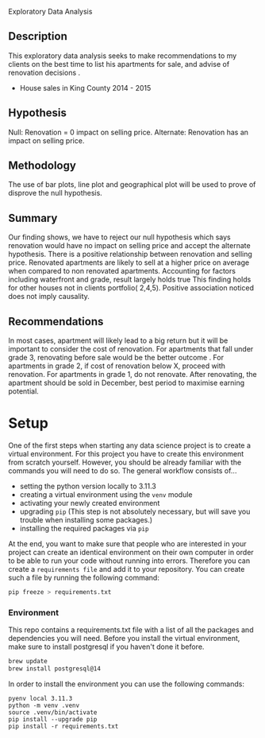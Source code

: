 Exploratory Data Analysis
## Description
This exploratory data analysis seeks to make recommendations to my clients on the best time to list his apartments for sale, and advise of renovation decisions .
- House sales in King County 2014 - 2015
## Hypothesis
Null: Renovation = 0 impact on selling price. 
Alternate: Renovation has an impact on selling price.
## Methodology
The use of bar plots, line plot and geographical plot will be used to prove of disprove the null hypothesis.

## Summary
Our finding shows, we have to reject our null hypothesis which says renovation would have no impact on selling price and accept the alternate hypothesis.
There is a positive relationship between renovation and selling price. 
Renovated apartments are likely to sell at a higher price on average when compared to non renovated apartments.
Accounting for factors including waterfront and grade, result largely holds true
This finding holds for other houses not in clients portfolio( 2,4,5).
Positive association noticed does not imply causality.

## Recommendations
In most cases, apartment will likely lead to a big return but it will be important to consider the cost of renovation.
For apartments that fall under  grade 3, renovating before sale would be the better outcome .
For apartments in grade 2, if cost of renovation below X, proceed with renovation.
For apartments in grade 1, do not renovate. 
After renovating, the apartment should be sold in December, best period to maximise earning potential.


# Setup

One of the first steps when starting any data science project is to create a virtual environment. For this project you have to create this environment from scratch yourself. However, you should be already familiar with the commands you will need to do so. The general workflow consists of... 

* setting the python version locally to 3.11.3
* creating a virtual environment using the `venv` module
* activating your newly created environment 
* upgrading `pip` (This step is not absolutely necessary, but will save you trouble when installing some packages.)
* installing the required packages via `pip`

At the end, you want to make sure that people who are interested in your project can create an identical environment on their own computer in order to be able to run your code without running into errors. Therefore you can create a `requirements file` and add it to your repository. You can create such a file by running the following command: 

```bash
pip freeze > requirements.txt
```

### Environment

This repo contains a requirements.txt file with a list of all the packages and dependencies you will need. Before you install the virtual environment, make sure to install postgresql if you haven't done it before.

```bash
brew update
brew install postgresql@14
```

In order to install the environment you can use the following commands:

```
pyenv local 3.11.3
python -m venv .venv
source .venv/bin/activate
pip install --upgrade pip
pip install -r requirements.txt
```